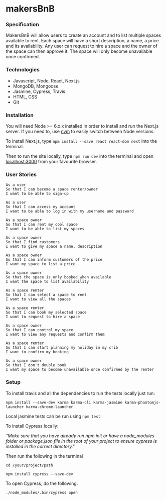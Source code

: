 # makersBnB

### Specification

MakersBnB will allow users to create an account and to list multiple spaces available to rent. Each space will have a short description, a name, a price and its availability. Any user can request to hire a space and the owner of the space can then approve it. The space will only become unavailable once confirmed.

### Technologies

- Javascript, Node, React, Next.js
- MongoDB, Mongoose
- Jasmine, Cypress, Travis
- HTML, CSS
- Git

### Installation

You will need Node >= 6.x.x installed in order to install and run the Next.js server. If you need to, use [nvm](https://github.com/creationix/nvm#usage) to easily switch between Node versions.

To install Next.js, type `npm install --save react react-dom next` into the terminal.

Then to run the site locally, type `npm run dev` into the terminal and open [localhost:3000](http://localhost:3000) from your favourite browser.

### User Stories

```
As a user
So that I can become a space renter/owner
I want to be able to sign-up
```
```
As a user
So that I can access my account
I want to be able to log in with my username and password
```
```
As a space owner
So that I can rent my cool space
I want to be able to list my spaces
```
```
As a space owner
So that I find customers
I want to give my space a name, description
```
```
As a space owner
So that I can inform customers of the price
I want my space to list a price
```
```
As a space owner
So that the space is only booked when available
I want the space to list availability
```
```
As a space renter
So that I can select a space to rent
I want to view all the spaces
```
```
As a space renter
So that I can book my selected space
I want to request to hire a space
```
```
As a space owner
So that I can control my space
I want to view any requests and confirm them
```
```
As a space renter
So that I can start planning my holiday in my crib
I want to confirm my booking
```
```
As a space owner
So that I don't double book
I want my space to become unavailable once confirmed by the renter
```

### Setup

To install travis and all the dependencies to run the tests locally just run:
```
npm install --save-dev karma karma-cli karma-jasmine karma-phantomjs-launcher karma-chrome-launcher
```
Local jasmine tests can be run using ```npm test```.

To install Cypress locally:

*"Make sure that you have already run npm init or have a node_modules folder or
package.json file in the root of your project to ensure cypress is installed in
the correct directory."*

Then run the following in the terminal

```
cd /your/project/path

npm install cypress --save-dev

```

To open Cypress, do the following.

```
./node_modules/.bin/cypress open

```
